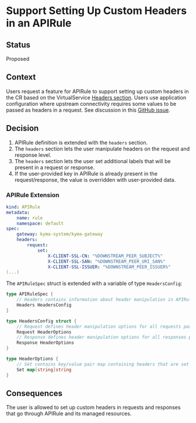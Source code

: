 # Support Setting Up Custom Headers in an APIRule

## Status

Proposed

## Context

Users request a feature for APIRule to support setting up custom headers in the CR based on the VirtualService [Headers section](https://istio.io/latest/docs/reference/config/networking/virtual-service/#Headers). Users use application configuration where upstream connectivity requires some values to be passed as headers in a request. See discussion in this [GitHub issue](https://github.com/kyma-project/api-gateway/issues/808#issuecomment-1959121650).

## Decision

1. APIRule definition is extended with the `headers` section.
2. The `headers` section lets the user manipulate headers on the request and response level.
3. The `headers` section lets the user set additional labels that will be present in a request or response.
4. If the user-provided key in APIRule is already present in the request/response, the value is overridden with user-provided data.


### APIRule Extension
```yaml
kind: APIRule
metadata:
    name: rule
    namespace: default
spec:
    gateway: kyma-system/kyma-gateway
    headers:
        request:
            set:
                X-CLIENT-SSL-CN: "%DOWNSTREAM_PEER_SUBJECT%"
                X-CLIENT-SSL-SAN: "%DOWNSTREAM_PEER_URI_SAN%"
                X-CLIENT-SSL-ISSUER: "%DOWNSTREAM_PEER_ISSUER%"
(...)
```

The `APIRuleSpec` struct is extended with a variable of type `HeadersConfig`:
```go
type APIRuleSpec {
    // Headers contains information about header manipulation in APIRule
    Headers HeadersConfig
}

type HeadersConfig struct {
    // Request defines header manipulation options for all requests passing through an APIRule
    Request HeaderOptions
    // Response defines header manipulation options for all responses passing through an APIRule
    Response HeaderOptions
}

type HeaderOptions {
    // Set contains key/value pair map containing headers that are set in APIRule
    Set map[string]string
}
```
## Consequences

The user is allowed to set up custom headers in requests and responses that go through APIRule and its managed resources.